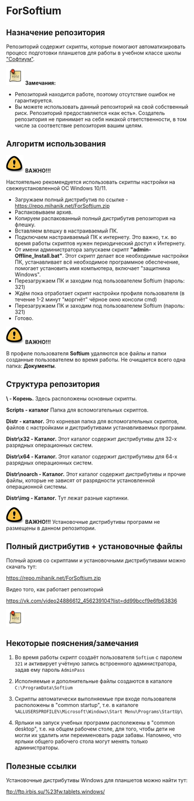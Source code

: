 <h1>ForSoftium</h1>

## Назначение репозитория

Репозиторий содержит скрипты, которые помогают автоматизировать процесс подготовки планшетов для работы в учебном классе школы <a href="https://софтиум.дети/" target="_blank">"Софтиум"</a>.

![Замечания](https://raw.githubusercontent.com/mihanik2000/ForSoftium/main/Distr/img/note.png) **Замечания:**

- Репозиторий находится работе, поэтому отсутствие ошибок не гарантируется.
- Вы можете использовать данный репозиторий на свой собственный риск. Репозиторий предоставляется «как есть». Создатель репозитория не принимает на себя никакой ответственности, в том числе за соответствие репозитория вашим целям.

## Алгоритм использования

![Важно](https://raw.githubusercontent.com/mihanik2000/ForSoftium/main/Distr/img/important.png) **ВАЖНО!!!**

Настоятельно рекомендуется использовать скритпы настройки на свежеустановленной ОС Windows 10/11.

- Загружаем полный дистрибутив по ссылке - https://repo.mihanik.net/ForSoftium.zip
- Распаковываем архив.
- Копируем распакованный полный дистрибутив репозитория на флешку.
- Вставляем влешку в настраиваемый ПК.
- Подключаем настраиваемый ПК к интернету. Это важно, т.к. во время работы скриптов нужен периодический доступ к Интернету.
- От имени администратора запускаем скрипт **"admin-Offline_Install.bat"**.
  Этот скрипт делает все необходимые настройки ПК, устанавливает всё необходимое программное обеспечение, помогает установить имя компьютера, включает "защитника Windows".
- Перезагружаем ПК и заходим под пользователем Softium (пароль: 321)
- Ждём пока отработает скрипт настройки профиля пользователя (в течение 1-2 минут "моргнёт" чёрное окно консоли cmd)
- Перезагружаем ПК и заходим под пользователем Softium (пароль: 321)
- Готово.

![Важно](https://raw.githubusercontent.com/mihanik2000/ForSoftium/main/Distr/img/important.png) **ВАЖНО!!!**

В профиле пользователя **Softium** удаляются все файлы и папки созданные пользователем во время работы. Не очищается всего одна папка: **Документы**.

## Структура репозитория

**\	- 	Корень.**
	Здесь расположены основные скрипты. 

**Scripts - каталог**
	Папка для вспомогательных скриптов.
	
**Distr - каталог.**
	Это корневая папка для вспомогательных скриптов, файлов с настройками и дистрибутивами устанавливаемых программ.
	
**Distr\x32 - Каталог.**
	Этот каталог содержит дистрибутивы для 32-х разрядных операционных систем.

**Distr\x64 - Каталог.**
	Этот каталог содержит дистрибутивы для 64-х разрядных операционных систем.

**Distr\noarch - Каталог.**
	Этот каталог содержит дистрибутивы и прочие файлы, которые не зависят от разрядности установленной операционной системы.
	
**Distr\img - Каталог.**
	Тут лежат разные картинки.

![Важно](https://raw.githubusercontent.com/mihanik2000/ForSoftium/main/Distr/img/important.png) **ВАЖНО!!!**
	Установочные дистрибутивы программ не размещены в данном репозитории.

## Полный дистрибутив + установочные файлы

Полный архив со скриптами и установочными дистрибутивами можно скачать тут: 

https://repo.mihanik.net/ForSoftium.zip

Видео того, как работает репозиторий

https://vk.com/video24886612_456239104?list=dd99bccf9e6fb63836

![Замечания](https://raw.githubusercontent.com/mihanik2000/ForSoftium/main/Distr/img/note.png)

## Некоторые пояснения/замечания

1. Во время работы скрипт создаёт пользователя `Softium` с паролем `321` и активирует учётную запись встроенного администратора, задав ему пароль `AdminPass`

2. Исполняемые и дополнительные файлы создаются в каталоге `C:\ProgramData\Softium`

3. Скрипты автоматически выполняемые при входе пользователя расположены в "common startup", т.е. в каталоге `%ALLUSERSPROFILE%\Microsoft\Windows\Start Menu\Programs\StartUp\`

4. Ярлыки на запуск учебных программ располежены в "common desktop", т.е. на общем рабочем столе, для того, чтобы дети не могли их удалить или переименовать ради забавы. Напомню, что ярлыки общего рабочего стола могут менять только администраторы.

## Полезные ссылки

Установочные дистрибутивы Windows для планшетов можно найти тут:

ftp://ftp.irbis.su/%23fw.tablets.windows/

